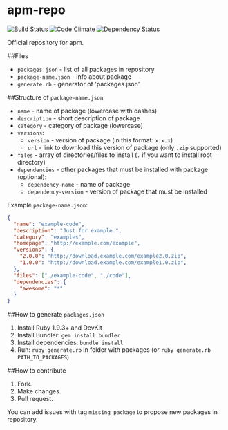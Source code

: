 apm-repo
========
[![Build Status](https://travis-ci.org/neonowy/apm-repo.svg?branch=master)](https://travis-ci.org/neonowy/apm-repo)
[![Code Climate](https://codeclimate.com/github/neonowy/apm-repo/badges/gpa.svg)](https://codeclimate.com/github/neonowy/apm-repo)
[![Dependency Status](https://gemnasium.com/neonowy/apm-repo.svg)](https://gemnasium.com/neonowy/apm-repo)

Official repository for apm.


##Files
- `packages.json` - list of all packages in repository
- `package-name.json` - info about package
- `generate.rb` - generator of 'packages.json'

##Structure of `package-name.json`
- `name` - name of package (lowercase with dashes)
- `description` - short description of package
- `category` - category of package (lowercase)
- `versions`:
  - `version` - version of package (in this format: `x.x.x`)
  - `url` - link to download this version of package (only `.zip` supported)
- `files` - array of directories/files to install (`.` if you want to install root directory)
- `dependencies` - other packages that must be installed with package (optional):
  - `dependency-name` - name of package
  - `dependency-version` - version of package that must be installed

Example `package-name.json`:
```JSON
{
  "name": "example-code",
  "description": "Just for example.",
  "category": "examples",
  "homepage": "http://example.com/example",
  "versions": {
  	"2.0.0": "http://download.example.com/example2.0.zip",
  	"1.0.0": "http://download.example.com/example1.0.zip",
  },
  "files": ["./example-code", "./code"],
  "dependencies": {
    "awesome": "*"
  }
}
```

##How to generate `packages.json`
1. Install Ruby 1.9.3+ and DevKit
3. Install Bundler: `gem install bundler`
4. Install dependencies: `bundle install`
5. Run: `ruby generate.rb` in folder with packages (or `ruby generate.rb PATH_TO_PACKAGES`)


##How to contribute
1. Fork.
2. Make changes.
3. Pull request.

You can add issues with tag `missing package` to propose new packages in repository.
